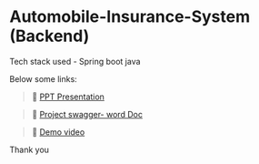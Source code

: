 # Automobile-Insurance-System (Backend)

Tech stack used - Spring boot java


Below some links:

> 🔗 [PPT Presentation](https://docs.google.com/presentation/d/1J0rjwsVoFBF8ZsahNZUNFh_DQk0dY2fV/edit?usp=sharing&ouid=117896069227246961666&rtpof=true&sd=true)


> 🔗 [Project swagger- word Doc](https://drive.google.com/file/d/1HWTGe_OoqAGLNnCnPHX6yu8FjS5YaZyn/view?usp=sharing)


> 🔗 [Demo video](https://drive.google.com/file/d/1Pvc8mYmTyKionIG9haTFqLoXDZI3N68b/view?usp=sharing)


Thank you

